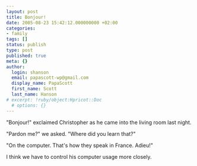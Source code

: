```yaml
---
layout: post
title: Bonjour!
date: 2005-08-23 15:42:12.000000000 +02:00
categories:
- family
tags: []
status: publish
type: post
published: true
meta: {}
author:
  login: shanson
  email: papascott-wp@gmail.com
  display_name: PapaScott
  first_name: Scott
  last_name: Hanson
# excerpt: !ruby/object:Hpricot::Doc
  # options: {}
---
```

<p>"Bonjour!" exclaimed Christopher as he came into the living room last night. </p>
<p>"Pardon me?" we asked. "Where did you learn that?"</p>
<p>"On the computer. That's how they speak in France. Adieu!"</p>
<p>I think we have to control his computer usage more closely.</p>
